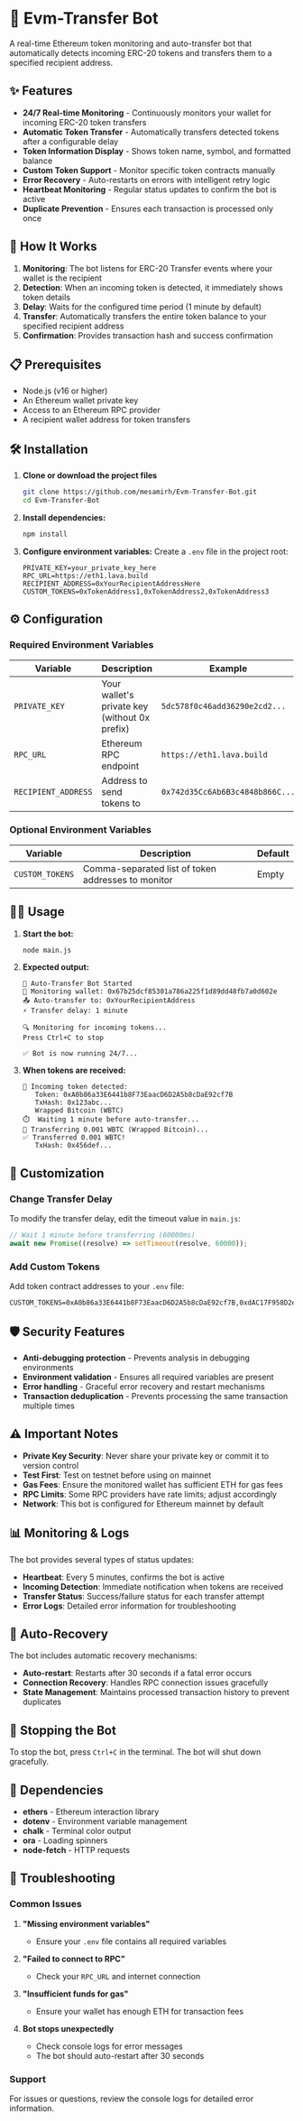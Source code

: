 # 🤖 Evm-Transfer Bot

A real-time Ethereum token monitoring and auto-transfer bot that automatically detects incoming ERC-20 tokens and transfers them to a specified recipient address.

## ✨ Features

- **24/7 Real-time Monitoring** - Continuously monitors your wallet for incoming ERC-20 token transfers
- **Automatic Token Transfer** - Automatically transfers detected tokens after a configurable delay
- **Token Information Display** - Shows token name, symbol, and formatted balance
- **Custom Token Support** - Monitor specific token contracts manually
- **Error Recovery** - Auto-restarts on errors with intelligent retry logic
- **Heartbeat Monitoring** - Regular status updates to confirm the bot is active
- **Duplicate Prevention** - Ensures each transaction is processed only once

## 🚀 How It Works

1. **Monitoring**: The bot listens for ERC-20 Transfer events where your wallet is the recipient
2. **Detection**: When an incoming token is detected, it immediately shows token details
3. **Delay**: Waits for the configured time period (1 minute by default)
4. **Transfer**: Automatically transfers the entire token balance to your specified recipient address
5. **Confirmation**: Provides transaction hash and success confirmation

## 📋 Prerequisites

- Node.js (v16 or higher)
- An Ethereum wallet private key
- Access to an Ethereum RPC provider
- A recipient wallet address for token transfers

## 🛠️ Installation

1. **Clone or download the project files**

   ```bash
   git clone https://github.com/mesamirh/Evm-Transfer-Bot.git
   cd Evm-Transfer-Bot
   ```

2. **Install dependencies:**

   ```bash
   npm install
   ```

3. **Configure environment variables:**
   Create a `.env` file in the project root:
   ```env
   PRIVATE_KEY=your_private_key_here
   RPC_URL=https://eth1.lava.build
   RECIPIENT_ADDRESS=0xYourRecipientAddressHere
   CUSTOM_TOKENS=0xTokenAddress1,0xTokenAddress2,0xTokenAddress3
   ```

## ⚙️ Configuration

### Required Environment Variables

| Variable            | Description                                   | Example                         |
| ------------------- | --------------------------------------------- | ------------------------------- |
| `PRIVATE_KEY`       | Your wallet's private key (without 0x prefix) | `5dc578f0c46add36290e2cd2...`   |
| `RPC_URL`           | Ethereum RPC endpoint                         | `https://eth1.lava.build`       |
| `RECIPIENT_ADDRESS` | Address to send tokens to                     | `0x742d35Cc6Ab6B3c4848b866C...` |

### Optional Environment Variables

| Variable        | Description                                        | Default |
| --------------- | -------------------------------------------------- | ------- |
| `CUSTOM_TOKENS` | Comma-separated list of token addresses to monitor | Empty   |

## 🏃‍♂️ Usage

1. **Start the bot:**

   ```bash
   node main.js
   ```

2. **Expected output:**

   ```
   🤖 Auto-Transfer Bot Started
   📍 Monitoring wallet: 0x67b25dcf85301a786a225f1d89dd48fb7a0d602e
   📤 Auto-transfer to: 0xYourRecipientAddress
   ⚡ Transfer delay: 1 minute

   🔍 Monitoring for incoming tokens...
   Press Ctrl+C to stop

   ✅ Bot is now running 24/7...
   ```

3. **When tokens are received:**
   ```
   📨 Incoming token detected:
      Token: 0xA0b86a33E6441b8F73EaacD6D2A5b8cDaE92cf7B
      TxHash: 0x123abc...
      Wrapped Bitcoin (WBTC)
   ⏱️  Waiting 1 minute before auto-transfer...
   🔄 Transferring 0.001 WBTC (Wrapped Bitcoin)...
   ✅ Transferred 0.001 WBTC!
      TxHash: 0x456def...
   ```

## 🔧 Customization

### Change Transfer Delay

To modify the transfer delay, edit the timeout value in `main.js`:

```javascript
// Wait 1 minute before transferring (60000ms)
await new Promise((resolve) => setTimeout(resolve, 60000));
```

### Add Custom Tokens

Add token contract addresses to your `.env` file:

```env
CUSTOM_TOKENS=0xA0b86a33E6441b8F73EaacD6D2A5b8cDaE92cf7B,0xdAC17F958D2ee523a2206206994597C13D831ec7
```

## 🛡️ Security Features

- **Anti-debugging protection** - Prevents analysis in debugging environments
- **Environment validation** - Ensures all required variables are present
- **Error handling** - Graceful error recovery and restart mechanisms
- **Transaction deduplication** - Prevents processing the same transaction multiple times

## ⚠️ Important Notes

- **Private Key Security**: Never share your private key or commit it to version control
- **Test First**: Test on testnet before using on mainnet
- **Gas Fees**: Ensure the monitored wallet has sufficient ETH for gas fees
- **RPC Limits**: Some RPC providers have rate limits; adjust accordingly
- **Network**: This bot is configured for Ethereum mainnet by default

## 📊 Monitoring & Logs

The bot provides several types of status updates:

- **Heartbeat**: Every 5 minutes, confirms the bot is active
- **Incoming Detection**: Immediate notification when tokens are received
- **Transfer Status**: Success/failure status for each transfer attempt
- **Error Logs**: Detailed error information for troubleshooting

## 🔄 Auto-Recovery

The bot includes automatic recovery mechanisms:

- **Auto-restart**: Restarts after 30 seconds if a fatal error occurs
- **Connection Recovery**: Handles RPC connection issues gracefully
- **State Management**: Maintains processed transaction history to prevent duplicates

## 🛑 Stopping the Bot

To stop the bot, press `Ctrl+C` in the terminal. The bot will shut down gracefully.

## 📝 Dependencies

- **ethers** - Ethereum interaction library
- **dotenv** - Environment variable management
- **chalk** - Terminal color output
- **ora** - Loading spinners
- **node-fetch** - HTTP requests

## 🐛 Troubleshooting

### Common Issues

1. **"Missing environment variables"**

   - Ensure your `.env` file contains all required variables

2. **"Failed to connect to RPC"**

   - Check your `RPC_URL` and internet connection

3. **"Insufficient funds for gas"**

   - Ensure your wallet has enough ETH for transaction fees

4. **Bot stops unexpectedly**
   - Check console logs for error messages
   - The bot should auto-restart after 30 seconds

### Support

For issues or questions, review the console logs for detailed error information.
